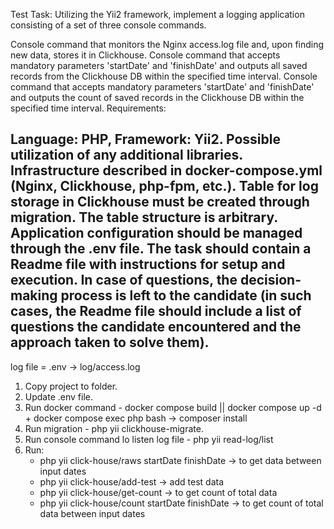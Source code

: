 Test Task:
Utilizing the Yii2 framework, implement a logging application consisting of a set of three console commands.

Console command that monitors the Nginx access.log file and, upon finding new data, stores it in Clickhouse.
Console command that accepts mandatory parameters 'startDate' and 'finishDate' and outputs all saved records from the Clickhouse DB within the specified time interval.
Console command that accepts mandatory parameters 'startDate' and 'finishDate' and outputs the count of saved records in the Clickhouse DB within the specified time interval.
Requirements:

Language: PHP, Framework: Yii2.
Possible utilization of any additional libraries.
Infrastructure described in docker-compose.yml (Nginx, Clickhouse, php-fpm, etc.).
Table for log storage in Clickhouse must be created through migration. The table structure is arbitrary.
Application configuration should be managed through the .env file.
The task should contain a Readme file with instructions for setup and execution.
In case of questions, the decision-making process is left to the candidate (in such cases, the Readme file should include a list of questions the candidate encountered and the approach taken to solve them).
------------------------------------------------------------------------------------------------------------------------
log file = .env -> log/access.log

1. Copy project to folder.
2. Update .env file.
3. Run docker command - docker compose build || docker compose up -d + docker compose exec php bash -> composer install
4. Run migration - php yii clickhouse-migrate.
5. Run console command lo listen log file - php yii read-log/list
6. Run:
   * php yii click-house/raws startDate finishDate -> to get data between input dates
   * php yii click-house/add-test -> add test data
   * php yii click-house/get-count -> to get count of total data
   * php yii click-house/count startDate finishDate -> to get count of total data between input dates